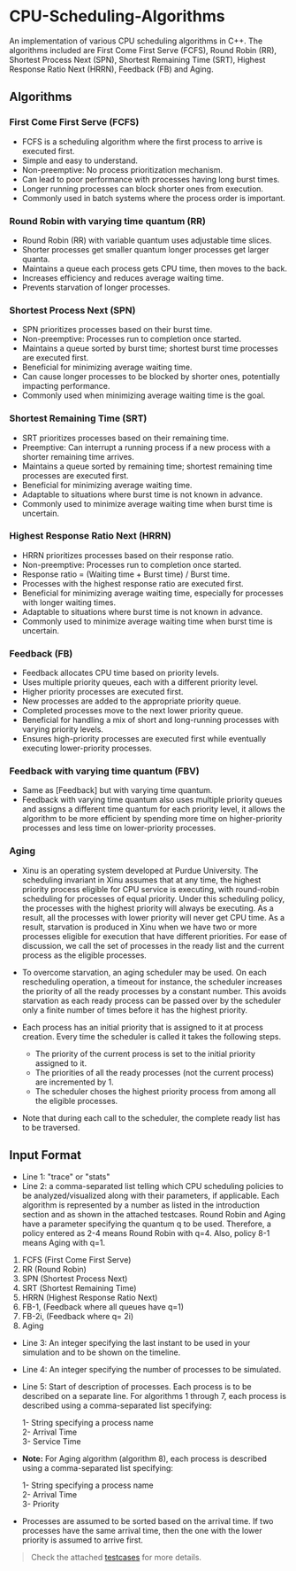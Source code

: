 # CPU-Scheduling-Algorithms
An implementation of various CPU scheduling algorithms in C++. The algorithms included are First Come First Serve (FCFS), Round Robin (RR), Shortest Process Next (SPN), Shortest Remaining Time (SRT), Highest Response Ratio Next (HRRN), Feedback (FB) and Aging.

## Algorithms

### First Come First Serve (FCFS)
- FCFS is a scheduling algorithm where the first process to arrive is executed first.
- Simple and easy to understand.
- Non-preemptive: No process prioritization mechanism.
- Can lead to poor performance with processes having long burst times.
- Longer running processes can block shorter ones from execution.
- Commonly used in batch systems where the process order is important.

### Round Robin with varying time quantum (RR)
- Round Robin (RR) with variable quantum uses adjustable time slices.
- Shorter processes get smaller quantum longer processes get larger quanta.
- Maintains a queue each process gets CPU time, then moves to the back.
- Increases efficiency and reduces average waiting time.
- Prevents starvation of longer processes.

### Shortest Process Next (SPN)
- SPN prioritizes processes based on their burst time.
- Non-preemptive: Processes run to completion once started.
- Maintains a queue sorted by burst time; shortest burst time processes are executed first.
- Beneficial for minimizing average waiting time.
- Can cause longer processes to be blocked by shorter ones, potentially impacting performance.
- Commonly used when minimizing average waiting time is the goal.

### Shortest Remaining Time (SRT)
- SRT prioritizes processes based on their remaining time.
- Preemptive: Can interrupt a running process if a new process with a shorter remaining time arrives.
- Maintains a queue sorted by remaining time; shortest remaining time processes are executed first.
- Beneficial for minimizing average waiting time.
- Adaptable to situations where burst time is not known in advance.
- Commonly used to minimize average waiting time when burst time is uncertain.

### Highest Response Ratio Next (HRRN)

- HRRN prioritizes processes based on their response ratio.
- Non-preemptive: Processes run to completion once started.
- Response ratio = (Waiting time + Burst time) / Burst time.
- Processes with the highest response ratio are executed first.
- Beneficial for minimizing average waiting time, especially for processes with longer waiting times.
- Adaptable to situations where burst time is not known in advance.
- Commonly used to minimize average waiting time when burst time is uncertain.

### Feedback (FB)

- Feedback allocates CPU time based on priority levels.
- Uses multiple priority queues, each with a different priority level.
- Higher priority processes are executed first.
- New processes are added to the appropriate priority queue.
- Completed processes move to the next lower priority queue.
- Beneficial for handling a mix of short and long-running processes with varying priority levels.
- Ensures high-priority processes are executed first while eventually executing lower-priority processes.

### Feedback with varying time quantum (FBV)
- Same as [Feedback] but with varying time quantum.
- Feedback with varying time quantum also uses multiple priority queues and assigns a different time quantum for each priority level, it allows the algorithm to be more efficient by spending more time on higher-priority processes and less time on lower-priority processes.

### Aging

- Xinu is an operating system developed at Purdue University. The scheduling invariant in Xinu assumes that at any
time, the highest priority process eligible for CPU service is executing, with round-robin scheduling for processes of
equal priority. Under this scheduling policy, the processes with the highest priority will always be executing. As a
result, all the processes with lower priority will never get CPU time. As a result, starvation is produced in Xinu when
we have two or more processes eligible for execution that have different priorities. For ease of discussion, we call the
set of processes in the ready list and the current process as the eligible processes.

- To overcome starvation, an aging scheduler may be used. On each rescheduling operation, a timeout for instance, the
scheduler increases the priority of all the ready processes by a constant number. This avoids starvation as each ready
process can be passed over by the scheduler only a finite number of times before it has the highest priority.

- Each process has an initial priority that is assigned to it at process creation. Every time the scheduler is called it takes
the following steps.
    - The priority of the current process is set to the initial priority assigned to it.
    - The priorities of all the ready processes (not the current process) are incremented by 1.
    - The scheduler choses the highest priority process from among all the eligible processes.

- Note that during each call to the scheduler, the complete ready list has to be traversed.

## Input Format
- Line 1: "trace" or "stats"
- Line 2: a comma-separated list telling which CPU scheduling policies to be analyzed/visualized along with
their parameters, if applicable. Each algorithm is represented by a number as listed in the
introduction section and as shown in the attached testcases.
Round Robin and Aging have a parameter specifying the quantum q to be used. Therefore, a policy
entered as 2-4 means Round Robin with q=4. Also, policy 8-1 means Aging with q=1.
 1. FCFS (First Come First Serve)
 2. RR (Round Robin)
 3. SPN (Shortest Process Next)
 4. SRT (Shortest Remaining Time)
 5. HRRN (Highest Response Ratio Next)
 6. FB-1, (Feedback where all queues have q=1)
 7. FB-2i, (Feedback where q= 2i)
 8. Aging
- Line 3: An integer specifying the last instant to be used in your simulation and to be shown on the timeline.
- Line 4: An integer specifying the number of processes to be simulated.
- Line 5: Start of description of processes. Each process is to be described on a separate line. For algorithms 1 through 7, each process is described using a comma-separated list specifying:

    1- String specifying a process name\
    2- Arrival Time\
    3- Service Time

- **Note:** For Aging algorithm (algorithm 8), each process is described using a comma-separated list specifying:

    1- String specifying a process name\
    2- Arrival Time\
    3- Priority
- Processes are assumed to be sorted based on the arrival time. If two processes have the same arrival time, then the one with the lower priority is assumed to arrive first.

> Check the attached [testcases](https://github.com/yousefkotp/CPU-Scheduling-Algorithms/tree/main/testcases) for more details.

